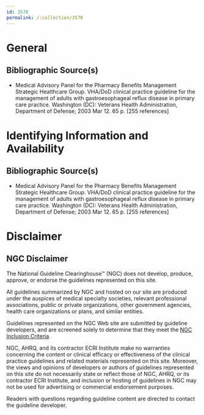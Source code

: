 ```yaml
---
id: 3570
permalink: /:collection/3570
---
```


# General

## Bibliographic Source(s)

- Medical Advisory Panel for the Pharmacy Benefits Management Strategic Healthcare Group. VHA/DoD clinical practice guideline for the management of adults with gastroesophageal reflux disease in primary care practice. Washington (DC): Veterans Health Administration, Department of Defense; 2003 Mar 12. 65 p. [255 references]

# Identifying Information and Availability

## Bibliographic Source(s)

- Medical Advisory Panel for the Pharmacy Benefits Management Strategic Healthcare Group. VHA/DoD clinical practice guideline for the management of adults with gastroesophageal reflux disease in primary care practice. Washington (DC): Veterans Health Administration, Department of Defense; 2003 Mar 12. 65 p. [255 references]

# Disclaimer

## NGC Disclaimer

The National Guideline Clearinghouse™ (NGC) does not develop, produce, approve, or endorse the guidelines represented on this site.

All guidelines summarized by NGC and hosted on our site are produced under the auspices of medical specialty societies, relevant professional associations, public or private organizations, other government agencies, health care organizations or plans, and similar entities.

Guidelines represented on the NGC Web site are submitted by guideline developers, and are screened solely to determine that they meet the [NGC Inclusion Criteria](/help-and-about/summaries/inclusion-criteria).

NGC, AHRQ, and its contractor ECRI Institute make no warranties concerning the content or clinical efficacy or effectiveness of the clinical practice guidelines and related materials represented on this site. Moreover, the views and opinions of developers or authors of guidelines represented on this site do not necessarily state or reflect those of NGC, AHRQ, or its contractor ECRI Institute, and inclusion or hosting of guidelines in NGC may not be used for advertising or commercial endorsement purposes.

Readers with questions regarding guideline content are directed to contact the guideline developer.

